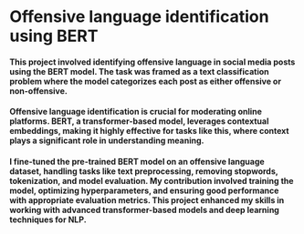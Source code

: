# Offensive language identification using BERT
#### This project involved identifying offensive language in social media posts using the BERT model. The task was framed as a text classification problem where the model categorizes each post as either offensive or non-offensive.

#### Offensive language identification is crucial for moderating online platforms. BERT, a transformer-based model, leverages contextual embeddings, making it highly effective for tasks like this, where context plays a significant role in understanding meaning. 

#### I fine-tuned the pre-trained BERT model on an offensive language dataset, handling tasks like text preprocessing, removing stopwords, tokenization, and model evaluation. My contribution involved training the model, optimizing hyperparameters, and ensuring good performance with appropriate evaluation metrics. This project enhanced my skills in working with advanced transformer-based models and deep learning techniques for NLP.
